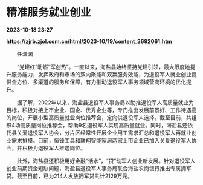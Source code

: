 # 精准服务就业创业

**2023-10-18 23:27**

**https://zjrb.zjol.com.cn/html/2023-10/19/content_3692061.htm**

　　任潇渊

　　“党建红”助燃“军创热”。一直以来，海盐县始终坚持党建引领，最大限度地提升服务能力，发挥政府和市场的双向聚能和双赢服务效能，为退役军人就业创业提供全方位、多渠道的服务和保障，有力推动退役军人事务领域营商环境的优化提升。

　　据了解，2022年以来，海盐县退役军人事务局以助推退役军人高质量就业为目标，积极对接上市企业、国企、优秀企业等，专门推出发展前景好、工作待遇高的岗位，开展小型高质量就业岗位推荐会，定向供退役军人选择。截至目前，共组织4场高质量岗位推荐会，帮助9名退役军人实现高质量就业。同时，海盐县还依托县关爱退役军人协会，分片区经常性开展企业用工需求汇总和退役军人再就业创业需求排摸。目前，恒锋工具和联翔智能家居两家上市企业已加入关爱退役军人协会，并积极为退役军人推送岗位。

　　此外，海盐县还积极用好金融“活水”，“贷”动军人创业新发展。针对退役军人创业前期资金短缺问题，海盐县退役军人事务局联合海盐农商银行推出专属拥军贷。截至目前，已为214人发放拥军贷共计2129万元。